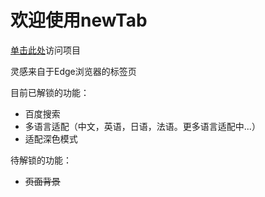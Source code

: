 # 欢迎使用newTab

[单击此处](https://anoba.ga/)访问项目

灵感来自于Edge浏览器的标签页

目前已解锁的功能：
+ 百度搜索
+ 多语言适配（中文，英语，日语，法语。更多语言适配中...）
+ 适配深色模式

待解锁的功能：
+ ~~页面背景~~
